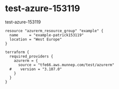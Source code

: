 # test-azure-153119
test-azure-153119

```
resource "azurerm_resource_group" "example" {
  name     = "example-patrick153119"
  location = "West Europe"
}

terraform {
  required_providers {
    azurerm = {
      source = "tfe66.aws.munnep.com/test/azurerm"
  #    version = "3.107.0"
    }
  }
}

```